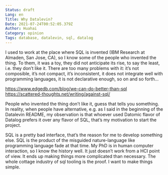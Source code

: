 ```yaml
---
Status: draft
Lang: en
Title: Why Datalevin?
Date: 2021-07-24T00:52:05.379Z
Author: Huahai
Category: opinion
Tags: database, datalevin, sql, datalog
---
```

I used to work at the place where SQL is invented (IBM Research at Almaden, San Jose, CA), so I know some of the people who invented the thing. To them, it was a toy, they did not anticipate its rise, to say the least, i.e. they don’t like it. There are too many problems with it:  it’s not composible, it’s not compact, it’s inconsistent, it does not integrate well with programming languages, it is not declarative enough, so on and so forth…

https://www.edgedb.com/blog/we-can-do-better-than-sql
https://scattered-thoughts.net/writing/against-sql/


People who invented the thing don’t like it, guess that tells you something. In reality, when people have alternative, e.g. as I said in the beginning of the Datalevin README, my observation is that whoever used Datomic flavor of Datalog prefers it over any flavor of SQL, that’s my motivation to start the project.

SQL is a pretty bad interface, that’s the reason for me to develop something else. SQL is the product of the misguided nature-language like programming language fade at that time. My PhD is in human computer interaction, so I know the history well. It just doesn’t work from a HCI point of view. It ends up making things more complicated than necessary. The whole cottage industry of sql tooling is the proof.  I want to make things simple.



